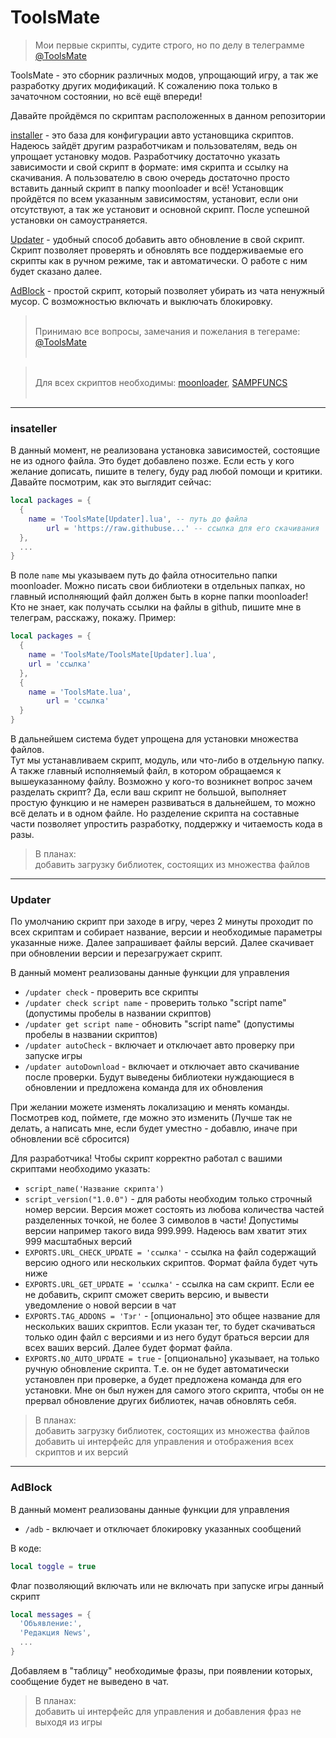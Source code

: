 # ToolsMate

> Мои первые скрипты, судите строго, но по делу в телеграмме [@ToolsMate](https://t.me/ToolsMate)

ToolsMate - это сборник различных модов, упрощающий игру, а так же разработку других модификаций. К сожалению пока только в зачаточном состоянии, но всё ещё впереди!

Давайте пройдёмся по скриптам расположенных в данном репозитории

[installer](#insateller) - это база для конфигурации авто установщика скриптов. Надеюсь зайдёт другим разработчикам и пользователям, ведь он упрощает установку модов. Разработчику достаточно указать зависимости и свой скрипт в формате: имя скрипта и ссылку на скачивания. А пользователю в свою очередь достаточно просто вставить данный скрипт в папку moonloader и всё! Установщик пройдётся по всем указанным зависимостям, установит, если они отсутствуют, а так же установит и основной скрипт. После успешной установки он самоустраняется.

[Updater](#updater) - удобный способ добавить авто обновление в свой скрипт. Скрипт позволяет проверять и обновлять все поддерживаемые его скрипты как в ручном режиме, так и автоматически. О работе с ним будет сказано далее.

[AdBlock]() - простой скрипт, который позволяет убирать из чата ненужный мусор. С возможностью включать и выключать блокировку.


><br>Принимаю все вопросы, замечания и пожелания в тегераме: [@ToolsMate](https://t.me/ToolsMate)<br><br>

><br>Для всех скриптов необходимы:
[moonloader](https://www.blast.hk/threads/13305/), 
[SAMPFUNCS](https://www.blast.hk/threads/17/)<br><br>

***

### insateller
В данный момент, не реализована установка зависимостей, состоящие не из одного файла. Это будет добавлено позже. Если есть у кого желание дописать, пишите в телегу, буду рад любой помощи и критики.
Давайте посмотрим, как это выглядит сейчас:
```Lua
local packages = {
  {
    name = 'ToolsMate[Updater].lua', -- путь до файла
		url = 'https://raw.githubuse...' -- ссылка для его скачивания
  },
  ...
}
```
В поле ```name``` мы указываем путь до файла относительно папки moonloader. Можно писать свои библиотеки в отдельных папках, но главный исполняющий файл должен быть в корне папки moonloader! Кто не знает, как получать ссылки на файлы в github, пишите мне в телеграм, расскажу, покажу. Пример:
```Lua
local packages = {
  {
    name = 'ToolsMate/ToolsMate[Updater].lua',
    url = 'ссылка'
  },
  {
    name = 'ToolsMate.lua',
		url = 'ссылка'
  }
}
```
В дальнейшем система будет упрощена для установки множества файлов.<br>
Тут мы устанавливаем скрипт, модуль, или что-либо в отдельную папку. А также главный исполняемый файл, в котором обращаемся к вышеуказанному файлу. Возможно у кого-то возникнет вопрос зачем разделать скрипт? Да, если ваш скрипт не большой, выполняет простую функцию и не намерен развиваться в дальнейшем, то можно всё делать и в одном файле. Но разделение скрипта на составные части позволяет упростить разработку, поддержку и читаемость кода в разы.

> В планах:<br> добавить загрузку библиотек, состоящих из множества файлов

***

### Updater
По умолчанию скрипт при заходе в игру, через 2 минуты проходит по всех скриптам и собирает название, версии и необходимые параметры указанные ниже. Далее запрашивает файлы версий. Далее скачивает при обновлении версии и перезагружает скрипт.

В данный момент реализованы данные функции для управления
+ ```/updater check``` - проверить все скрипты
+ ```/updater check script name``` - проверить только "script name" (допустимы пробелы в названии скриптов)
+ ```/updater get script name``` - обновить "script name" (допустимы пробелы в названии скриптов)
+ ```/updater autoCheck``` - включает и отключает авто проверку при запуске игры
+ ```/updater autoDownload``` - включает и отключает авто скачивание после проверки. Будут выведены библиотеки нуждающиеся в обновлении и предложена команда для их обновления

При желании можете изменять локализацию и менять команды. Посмотрев код, поймете, где можно это изменить (Лучше так не делать, а написать мне, если будет уместно - добавлю, иначе при обновлении всё сбросится)


Для разработчика! Чтобы скрипт корректно работал с вашими скриптами необходимо указать:
+ ```script_name('Название скрипта')```
+ ```script_version("1.0.0")``` - для работы необходим только строчный номер версии.
Версия может состоять из любова количества частей разделенных точкой, не более 3 символов в части! Допустимы версии например такого вида 999.999. Надеюсь вам хватит этих 999 масштабных версий
+ ```EXPORTS.URL_CHECK_UPDATE = 'ссылка'``` - ссылка на файл содержащий версию одного или нескольких скриптов. Формат файла будет чуть ниже
+ ```EXPORTS.URL_GET_UPDATE = 'ссылка'``` - ссылка на сам скрипт. Если ее не добавить, скрипт сможет сверить версию, и вывести уведомление о новой версии в чат
+ ```EXPORTS.TAG_ADDONS = 'Тэг'``` - [опционально] это общее название для нескольких ваших скриптов. Если указан тег, то будет скачиваться только один файл с версиями и из него будут браться версии для всех ваших версий. Далее будет формат файла.
+ ```EXPORTS.NO_AUTO_UPDATE = true``` - [опционально] указывает, на только ручную обновление скрипта. Т.е. он не будет автоматически установлен при проверке, а будет предложена команда для его установки. Мне он был нужен для самого этого скрипта, чтобы он не прервал обновление других библиотек, начав обновлять себя.

> В планах:<br>
добавить загрузку библиотек, состоящих из множества файлов<br>
добавить ui интерфейс для управления и отображения всех скриптов и их версий

***

### AdBlock
В данный момент реализованы данные функции для управления
+ ```/adb``` - включает и отключает блокировку указанных сообщений

В коде:
```Lua
local toggle = true
```
Флаг позволяющий включать или не включать при запуске игры данный скрипт
```Lua
local messages = {
  'Объявление:',
  'Редакция News',
  ...
}
```
Добавляем в "таблицу" необходимые фразы, при появлении которых, сообщение будет не выведено в чат. 

> В планах:<br>добавить ui интерфейс для управления и добавления фраз не выходя из игры